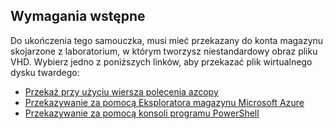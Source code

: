 ## <a name="prerequisites"></a>Wymagania wstępne 
Do ukończenia tego samouczka, musi mieć przekazany do konta magazynu skojarzone z laboratorium, w którym tworzysz niestandardowy obraz pliku VHD. Wybierz jedno z poniższych linków, aby przekazać plik wirtualnego dysku twardego:

- [Przekaż przy użyciu wiersza polecenia azcopy](../articles/lab-services/devtest-lab-upload-vhd-using-azcopy.md)
- [Przekazywanie za pomocą Eksploratora magazynu Microsoft Azure](../articles/lab-services/devtest-lab-upload-vhd-using-storage-explorer.md)
- [Przekazywanie za pomocą konsoli programu PowerShell](../articles/lab-services/devtest-lab-upload-vhd-using-powershell.md)
